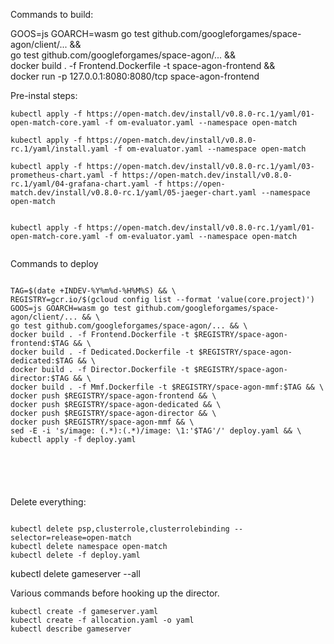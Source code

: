 Commands to build:


GOOS=js GOARCH=wasm go test github.com/googleforgames/space-agon/client/... && \
go test github.com/googleforgames/space-agon/... && \
docker build . -f Frontend.Dockerfile -t space-agon-frontend && \
docker run -p 127.0.0.1:8080:8080/tcp space-agon-frontend

Pre-instal steps:
```
kubectl apply -f https://open-match.dev/install/v0.8.0-rc.1/yaml/01-open-match-core.yaml -f om-evaluator.yaml --namespace open-match

kubectl apply -f https://open-match.dev/install/v0.8.0-rc.1/yaml/install.yaml -f om-evaluator.yaml --namespace open-match

kubectl apply -f https://open-match.dev/install/v0.8.0-rc.1/yaml/03-prometheus-chart.yaml -f https://open-match.dev/install/v0.8.0-rc.1/yaml/04-grafana-chart.yaml -f https://open-match.dev/install/v0.8.0-rc.1/yaml/05-jaeger-chart.yaml --namespace open-match


kubectl apply -f https://open-match.dev/install/v0.8.0-rc.1/yaml/01-open-match-core.yaml -f om-evaluator.yaml --namespace open-match


```



Commands to deploy
```

TAG=$(date +INDEV-%Y%m%d-%H%M%S) && \
REGISTRY=gcr.io/$(gcloud config list --format 'value(core.project)')
GOOS=js GOARCH=wasm go test github.com/googleforgames/space-agon/client/... && \
go test github.com/googleforgames/space-agon/... && \
docker build . -f Frontend.Dockerfile -t $REGISTRY/space-agon-frontend:$TAG && \
docker build . -f Dedicated.Dockerfile -t $REGISTRY/space-agon-dedicated:$TAG && \
docker build . -f Director.Dockerfile -t $REGISTRY/space-agon-director:$TAG && \
docker build . -f Mmf.Dockerfile -t $REGISTRY/space-agon-mmf:$TAG && \
docker push $REGISTRY/space-agon-frontend && \
docker push $REGISTRY/space-agon-dedicated && \
docker push $REGISTRY/space-agon-director && \
docker push $REGISTRY/space-agon-mmf && \
sed -E -i 's/image: (.*):(.*)/image: \1:'$TAG'/' deploy.yaml && \
kubectl apply -f deploy.yaml






```



Delete everything:
```

kubectl delete psp,clusterrole,clusterrolebinding --selector=release=open-match
kubectl delete namespace open-match
kubectl delete -f deploy.yaml 

```


kubectl delete gameserver --all


Various commands before hooking up the director.
```
kubectl create -f gameserver.yaml
kubectl create -f allocation.yaml -o yaml
kubectl describe gameserver
```
